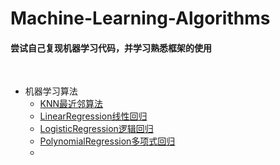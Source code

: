 Machine-Learning-Algorithms
=
#### 尝试自己复现机器学习代码，并学习熟悉框架的使用
<br>


* 机器学习算法
    * [KNN最近邻算法](KNN.ipynb)
    * [LinearRegression线性回归](LinearRegression.ipynb)
    * [LogisticRegression逻辑回归](LogisticRegression.ipynb)
    * [PolynomialRegression多项式回归](PolynomialRegression.ipynb)
    * 



